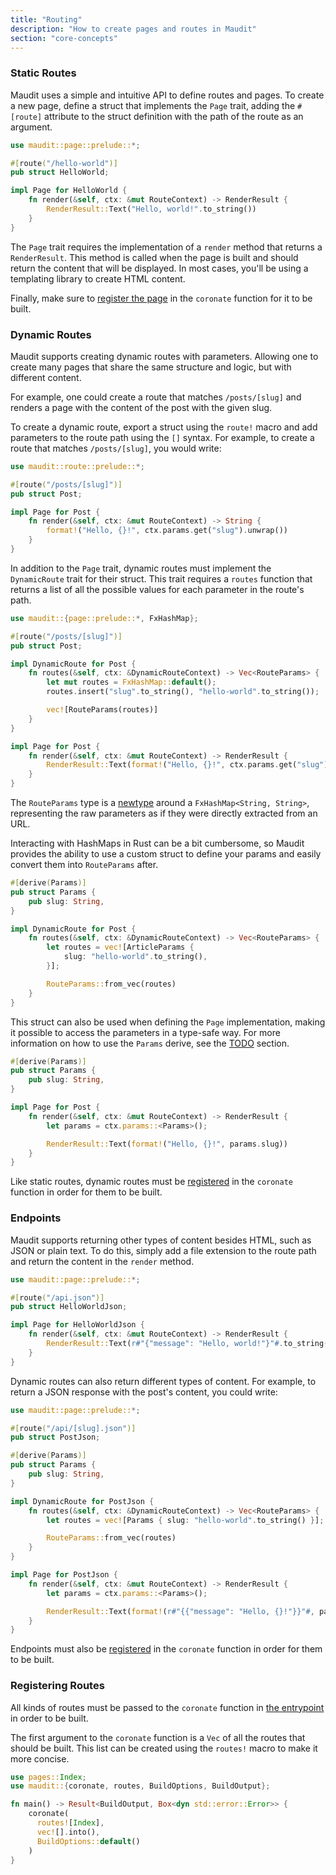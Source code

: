 ```yaml
---
title: "Routing"
description: "How to create pages and routes in Maudit"
section: "core-concepts"
---
```


### Static Routes

Maudit uses a simple and intuitive API to define routes and pages. To create a new page, define a struct that implements the `Page` trait, adding the `#[route]` attribute to the struct definition with the path of the route as an argument.

```rust
use maudit::page::prelude::*;

#[route("/hello-world")]
pub struct HelloWorld;

impl Page for HelloWorld {
    fn render(&self, ctx: &mut RouteContext) -> RenderResult {
        RenderResult::Text("Hello, world!".to_string())
    }
}
```

The `Page` trait requires the implementation of a `render` method that returns a `RenderResult`. This method is called when the page is built and should return the content that will be displayed. In most cases, you'll be using a templating library to create HTML content.

Finally, make sure to [register the page](#registering-routes) in the `coronate` function for it to be built.

### Dynamic Routes

Maudit supports creating dynamic routes with parameters. Allowing one to create many pages that share the same structure and logic, but with different content.

For example, one could create a route that matches `/posts/[slug]` and renders a page with the content of the post with the given slug.

To create a dynamic route, export a struct using the `route!` macro and add parameters to the route path using the `[]` syntax. For example, to create a route that matches `/posts/[slug]`, you would write:

```rust
use maudit::route::prelude::*;

#[route("/posts/[slug]")]
pub struct Post;

impl Page for Post {
    fn render(&self, ctx: &mut RouteContext) -> String {
        format!("Hello, {}!", ctx.params.get("slug").unwrap())
    }
}
```

In addition to the `Page` trait, dynamic routes must implement the `DynamicRoute` trait for their struct. This trait requires a `routes` function that returns a list of all the possible values for each parameter in the route's path.

```rust
use maudit::{page::prelude::*, FxHashMap};

#[route("/posts/[slug]")]
pub struct Post;

impl DynamicRoute for Post {
    fn routes(&self, ctx: &DynamicRouteContext) -> Vec<RouteParams> {
        let mut routes = FxHashMap::default();
        routes.insert("slug".to_string(), "hello-world".to_string());

        vec![RouteParams(routes)]
    }
}

impl Page for Post {
    fn render(&self, ctx: &mut RouteContext) -> RenderResult {
        RenderResult::Text(format!("Hello, {}!", ctx.params.get("slug").unwrap()))
    }
}
```

The `RouteParams` type is a [newtype](https://doc.rust-lang.org/rust-by-example/generics/new_types.html) around a `FxHashMap<String, String>`, representing the raw parameters as if they were directly extracted from an URL.

Interacting with HashMaps in Rust can be a bit cumbersome, so Maudit provides the ability to use a custom struct to define your params and easily convert them into `RouteParams` after.

```rust
#[derive(Params)]
pub struct Params {
    pub slug: String,
}

impl DynamicRoute for Post {
    fn routes(&self, ctx: &DynamicRouteContext) -> Vec<RouteParams> {
        let routes = vec![ArticleParams {
            slug: "hello-world".to_string(),
        }];

        RouteParams::from_vec(routes)
    }
}
```

This struct can also be used when defining the `Page` implementation, making it possible to access the parameters in a type-safe way. For more information on how to use the `Params` derive, see the [TODO](TODO) section.

```rust
#[derive(Params)]
pub struct Params {
    pub slug: String,
}

impl Page for Post {
    fn render(&self, ctx: &mut RouteContext) -> RenderResult {
        let params = ctx.params::<Params>();

        RenderResult::Text(format!("Hello, {}!", params.slug))
    }
}
```

Like static routes, dynamic routes must be [registered](#registering-routes) in the `coronate` function in order for them to be built.

### Endpoints

Maudit supports returning other types of content besides HTML, such as JSON or plain text. To do this, simply add a file extension to the route path and return the content in the `render` method.

```rust
use maudit::page::prelude::*;

#[route("/api.json")]
pub struct HelloWorldJson;

impl Page for HelloWorldJson {
    fn render(&self, ctx: &mut RouteContext) -> RenderResult {
        RenderResult::Text(r#"{"message": "Hello, world!"}"#.to_string())
    }
}
```

Dynamic routes can also return different types of content. For example, to return a JSON response with the post's content, you could write:

```rust
use maudit::page::prelude::*;

#[route("/api/[slug].json")]
pub struct PostJson;

#[derive(Params)]
pub struct Params {
    pub slug: String,
}

impl DynamicRoute for PostJson {
    fn routes(&self, ctx: &DynamicRouteContext) -> Vec<RouteParams> {
        let routes = vec![Params { slug: "hello-world".to_string() }];

        RouteParams::from_vec(routes)
    }
}

impl Page for PostJson {
    fn render(&self, ctx: &mut RouteContext) -> RenderResult {
        let params = ctx.params::<Params>();

        RenderResult::Text(format!(r#"{{"message": "Hello, {}!"}}"#, params.slug))
    }
}
```

Endpoints must also be [registered](#registering-routes) in the `coronate` function in order for them to be built.

### Registering Routes

All kinds of routes must be passed to the `coronate` function in [the entrypoint](/docs/entrypoint) in order to be built.

The first argument to the `coronate` function is a `Vec` of all the routes that should be built. This list can be created using the `routes!` macro to make it more concise.

```rust
use pages::Index;
use maudit::{coronate, routes, BuildOptions, BuildOutput};

fn main() -> Result<BuildOutput, Box<dyn std::error::Error>> {
    coronate(
      routes![Index],
      vec![].into(),
      BuildOptions::default()
    )
}
```
